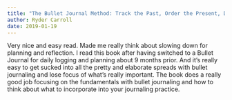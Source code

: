 ```yaml
---
title: "The Bullet Journal Method: Track the Past, Order the Present, Design the Future"
author: Ryder Carroll
date: 2019-01-19
---
```


Very nice and easy read. Made me really think about slowing down for planning and reflection. I read this book after having switched to a Bullet Journal for daily logging and planning about 9 months prior. And it’s really easy to get sucked into all the pretty and elaborate spreads with bullet journaling and lose focus of what’s really important. The book does a really good job focusing on the fundamentals with bullet journaling and how to think about what to incorporate into your journaling practice. 
